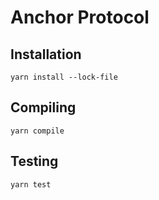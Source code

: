 Anchor Protocol
=================

Installation
------------
    yarn install --lock-file

Compiling
------------
    yarn compile


Testing
-------

    yarn test
